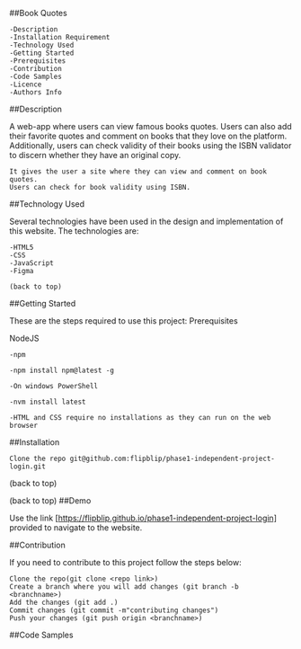 ##Book Quotes

    -Description
    -Installation Requirement
    -Technology Used
    -Getting Started
    -Prerequisites
    -Contribution
    -Code Samples
    -Licence
    -Authors Info

##Description

A web-app where users can view famous books quotes. Users can also add their favorite quotes and comment on books that they love on the platform. Additionally, users can check validity of their books using the ISBN validator to discern whether they have an original copy.

    It gives the user a site where they can view and comment on book quotes.
    Users can check for book validity using ISBN.

##Technology Used

Several technologies have been used in the design and implementation of this website. The technologies are:

    -HTML5
    -CSS
    -JavaScript
    -Figma

    (back to top)

##Getting Started

These are the steps required to use this project:
Prerequisites

NodeJS

    -npm

    -npm install npm@latest -g

    -On windows PowerShell

    -nvm install latest

    -HTML and CSS require no installations as they can run on the web browser

##Installation

    Clone the repo git@github.com:flipblip/phase1-independent-project-login.git

(back to top)

(back to top)
##Demo

Use the link [https://flipblip.github.io/phase1-independent-project-login] provided to navigate to the website. 


##Contribution

If you need to contribute to this project follow the steps below:

    Clone the repo(git clone <repo link>)
    Create a branch where you will add changes (git branch -b <branchname>)
    Add the changes (git add .)
    Commit changes (git commit -m"contributing changes")
    Push your changes (git push origin <branchname>)

##Code Samples
